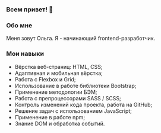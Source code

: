 ### Всем привет! 👋

### Обо мне

Меня зовут Ольга. Я - начинающий frontend-разработчик.

### Мои навыки

- Вёрстка веб-страниц: HTML, CSS;
- Адаптивная и мобильная вёрстка;
- Работа с Flexbox и Grid;
- Использование в работе библиотеки Bootstrap;
- Применение методологии БЭМ;
- Работа с препроцессорами SASS / SCSS;
- Контроль изменений кода проекта, работа на GitHub;
- Решение задач с использованием JavaScript;
- Применение в работе npm;
- Знание DOM и обработка событий.

